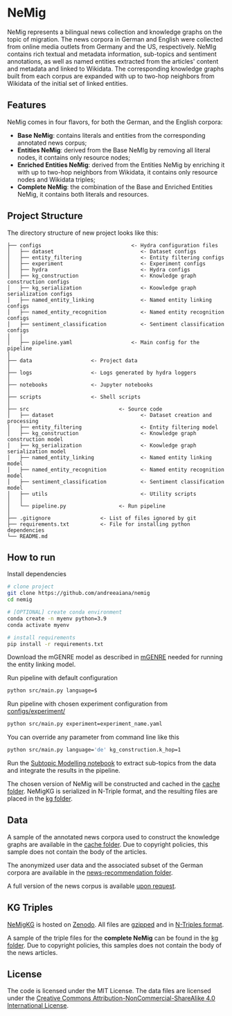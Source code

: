 # NeMig
NeMig represents a bilingual news collection and knowledge graphs on the topic of migration. The news corpora in German and English were collected from online media outlets from Germany and the US, respectively. NeMIg contains rich textual and metadata information, sub-topics and sentiment annotations, as well as named entities extracted from the articles' content and metadata and linked to Wikidata. The corresponding knowledge graphs built from each corpus are expanded with up to two-hop neighbors from Wikidata of the initial set of linked entities.

## Features
NeMig comes in four flavors, for both the German, and the English corpora:

- **Base NeMig**: contains literals and entities from the corresponding annotated news corpus;
- **Entities NeMig**: derived from the Base NeMIg by removing all literal nodes, it contains only resource nodes;
- **Enriched Entities NeMig**: derived from the Entities NeMig by enriching it with up to two-hop neighbors from Wikidata, it contains only resource nodes and Wikidata triples;
- **Complete NeMig**: the combination of the Base and Enriched Entities NeMig, it contains both literals and resources.

## Project Structure

The directory structure of new project looks like this:

```
├── configs                             <- Hydra configuration files
│   ├── dataset                            <- Dataset configs
│   ├── entity_filtering                   <- Entity filtering configs
│   ├── experiment                         <- Experiment configs
│   ├── hydra                              <- Hydra configs
│   ├── kg_construction                    <- Knowledge graph construction configs
│   ├── kg_serialization                   <- Koowledge graph serialization configs
│   ├── named_entity_linking               <- Named entity linking configs
│   ├── named_entity_recognition           <- Named entity recognition configs
│   ├── sentiment_classification           <- Sentiment classification configs
│   │
│   ├── pipeline.yaml                   <- Main config for the pipeline
│
├── data                   <- Project data
│
├── logs                   <- Logs generated by hydra loggers
│
├── notebooks              <- Jupyter notebooks 
│
├── scripts                <- Shell scripts
│
├── src                             <- Source code
│   ├── dataset                            <- Dataset creation and processing
│   ├── entity_filtering                   <- Entity filtering model
│   ├── kg_construction                    <- Knowledge graph construction model
│   ├── kg_serialization                   <- Koowledge graph serialization model
│   ├── named_entity_linking               <- Named entity linking model
│   ├── named_entity_recognition           <- Named entity recognition model
│   ├── sentiment_classification           <- Sentiment classification model
│   ├── utils                              <- Utility scripts
│   │
│   └── pipeline.py                 <- Run pipeline
│
├── .gitignore                <- List of files ignored by git
├── requirements.txt          <- File for installing python dependencies
└── README.md
```

## How to run

Install dependencies

```bash
# clone project
git clone https://github.com/andreeaiana/nemig
cd nemig

# [OPTIONAL] create conda environment
conda create -n myenv python=3.9
conda activate myenv

# install requirements
pip install -r requirements.txt
```

Download the mGENRE model as described in [mGENRE](https://github.com/facebookresearch/GENRE/tree/main/examples_mgenre) needed for running the entity linking model.

Run pipeline with default configuration

```bash
python src/main.py language=$

```

Run pipeline with chosen experiment configuration from [configs/experiment/](configs/experiment/)

```bash
python src/main.py experiment=experiment_name.yaml
```

You can override any parameter from command line like this

```bash
python src/main.py language='de' kg_construction.k_hop=1
```

Run the [Subtopic Modelling notebook](notebooks/1.0-subtopic-modeling-en.ipynb) to extract sub-topics from the data and integrate the results in the pipeline.

The chosen version of NeMig will be constructed and cached in the [cache folder](data/cache/). NeMigKG is serialized in N-Triple format, and the resulting files are placed in the [kg folder](data/kg/).

## Data
A sample of the annotated news corpora used to construct the knowledge graphs are available in the [cache folder](data/cache). Due to copyright policies, this sample does not contain the body of the articles.

The anonymized user data and the associated subset of the German corpora are available in the [news-recommendation folder](data/news_recommendation/).

A full version of the news corpus is available [upon request](mailto:andreea.iana@uni-mannheim.de).

## KG Triples
[NeMigKG](https://doi.org/10.5281/zenodo.7442425) is hosted on [Zenodo](https://zenodo.org/). All files are [gzipped](https://www.gzip.org/) and in [N-Triples format](https://www.w3.org/TR/n-triples/). 

A sample of the triple files for the **complete NeMig** can be found in the [kg folder](data/kg/). Due to copyright policies, this samples does not contain the body of the news articles.


## License
The code is licensed under the MIT License. The data files are licensed under the [Creative Commons Attribution-NonCommercial-ShareAlike 4.0 International License](https://creativecommons.org/licenses/by-nc-sa/4.0/).

